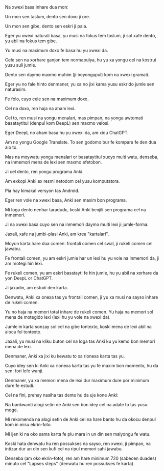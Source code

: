 Na xwexi basa inhare dua mon:

Un mon sen taslum, dento sen doxo ji ore.

Un mon sen gibe, dento sen eskri ji pala.

Eger yu xwexi naturali basa, yu musi na fokus tem taslum, ji sol xafe dento, yu abil na fokus tem gibe.

Yu musi na maximum doxo fe basa hu yu xwexi da. 

Cele sen na xorhare ganjon tem normapulya, hu yu xa yongu cel na kostrui yusu suli jumle.

Dento sen daymo maxmo muhim (ji beyongupul) kom na xwexi gramati.

Eger yu no fale hinto denmaner, yu xa no jixi kama yusu eskrido jumle sen naturasim.

Fe folo, cuyo cele sen na maximum doxo.

Cel na doxo, ren haja na aham lexi.

Cel to, ren musi na yongu menalari, mas pimpan, na yongu awtomati basataytitul (denpul kom DeepL) sen maxmo velosi.

Eger DeepL no aham basa hu yu xwexi da, am xidu ChatGPT.

Am no yongu Google Translate. To sen godomo bur fe kompara fe den dua alo to.

Mas na moywatu yongu menalari or basataytitul xucyo multi watu, denseba, na inmemori mena de lexi sen maxmo efetobon.

Ji cel dento, ren yongu programa Anki.

Am exkopi Anki ex resmi netodom cel yusu komputatora.

Pia hay kimakal versyon tas Android.

Eger ren vole na xwexi basa, Anki sen maxim bon programa.

Mi loga dento nenhar taradudu, koski Anki benjili sen programa cel na inmemori.

Ji na xwexi basa cuyo sen na inmemori daymo multi lexi ji jumle-forma.  

Jaxali, xafe na jumbi-plasi Anki, am krea "kartalari".

Moyun karta hare dua comen: frontali comen cel swal, ji rukeli comen cel jawabu.

Fe frontali comen, yu am eskri jumle har un lexi hu yu vole na inmemori da, ji am motegi hin lexi.

Fe rukeli comen, yu am eskri basatayti fe hin jumle, hu yu abil na xorhare da yon DeepL or ChatGPT.

Ji jaxadin, am estudi den karta.

Denwatu, Anki xa onexa tas yu frontali comen, ji yu xa musi na sayso inhare de rukeli comen.

Yu no haja na memori total inhare de rukeli comen. Yu haja na memori sol mena de motegido lexi (lexi hu yu vole na xwexi da).

Jumle in karta sonzay sol cel na gibe tontexto, koski mena de lexi abil na alocu fol tontexto.

Jaxali, yu musi na kliku buton cel na loga tas Anki ku yu kemo bon memori mena de lexi. 

Denmaner, Anki xa jixi ku kewatu to xa rionexa karta tas yu.

Cuyo idey sen ki Anki xa rionexa karta tas yu fe maxim bon momento, hu da sen: fori lefe wanji. 

Denmaner, yu xa memori mena de lexi dur maximum dure por minimum dure fe estudi.

Cel na fini, prehay nasiha tas dente hu da uje kone Anki:

Na bankwanti alogi setin de Anki sen bon idey cel na adate to tas yusu moge.

Mi rekomenda na alogi setin de Anki cel na hare banto hu da okocu denpul kom in misu ekrin-foto.

Mi ijen ki na oko sama karta fe plu mara in un din sen malyongu fe watu.

Koski hata denwatu hu ren possukses na sayso, ren xwexi, ji pimpan, na intizar dur un din sen kufi cel na ripul memori sahi jawabu.  

Denseba (am oko ekrin-foto), ren am hare minimum 720 (sabecen duades) minuto cel "Lapses steps" (denwatu hu ren possukses fe karta).